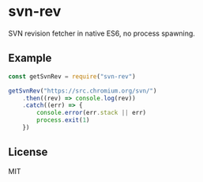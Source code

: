 # svn-rev

SVN revision fetcher in native ES6, no process spawning.

## Example

```js
const getSvnRev = require("svn-rev")

getSvnRev("https://src.chromium.org/svn/")
	.then((rev) => console.log(rev))
	.catch((err) => {
		console.error(err.stack || err)
		process.exit(1)
	})
```

## License

MIT
